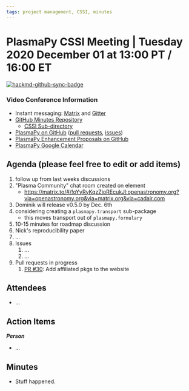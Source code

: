 ```yaml
---
tags: project management, CSSI, minutes
---
```


# PlasmaPy CSSI Meeting | Tuesday 2020 December 01 at 13:00 PT / 16:00 ET

[![hackmd-github-sync-badge](https://hackmd.io/sYup9ClSQnK35omAILec4w/badge)](https://hackmd.io/sYup9ClSQnK35omAILec4w)

### Video Conference Information
* Instant messaging: [Matrix](https://element.im/app/#/room/#plasmapy:openastronomy.org) and [Gitter](https://gitter.im/PlasmaPy/Lobby)
* [GitHub Minutes Repository](https://github.com/PlasmaPy/plasmapy-meeting-notes)
    * [CSSI Sub-directory](https://github.com/PlasmaPy/plasmapy-meeting-notes/tree/master/CSSI_2020-present)
* [PlasmaPy on GitHub](https://github.com/PlasmaPy/plasmapy) ([pull requests](https://github.com/PlasmaPy/plasmapy/pulls), [issues](https://github.com/PlasmaPy/plasmapy/issues))
* [PlasmaPy Enhancement Proposals on GitHub](https://github.com/PlasmaPy/PlasmaPy-PLEPs)
* [PlasmaPy Google Calendar](https://calendar.google.com/calendar?cid=bzVsb3ZkcW0zaWxsam00ZTlrMDd2cmw5bWdAZ3JvdXAuY2FsZW5kYXIuZ29vZ2xlLmNvbQ)

## Agenda (please feel free to edit or add items)

1. follow up from last weeks discussions
2. "Plasma Community" chat room created on element
    * https://matrix.to/#/!oYyRyKqzZioREcukJl:openastronomy.org?via=openastronomy.org&via=matrix.org&via=cadair.com
4. Dominik will release v0.5.0 by Dec. 6th
5. considering creating a `plasmapy.transport` sub-package
    * this moves transport out of `plasmapy.formulary`
6. 10-15 minutes for roadmap discussion
7. Nick's reproducibility paper
8. ...
9. Issues
    1. ...
    2. ...
10. Pull requests in progress 
    1. [PR #30](https://github.com/PlasmaPy/plasmapy.github.io/pull/80): Add affiliated pkgs to the website
    
## Attendees

* ...

## Action Items

***Person***
* ...

## Minutes

* Stuff happened.
